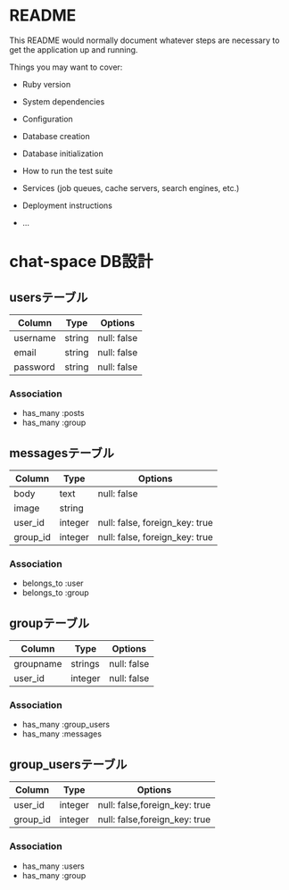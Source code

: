 # README

This README would normally document whatever steps are necessary to get the
application up and running.

Things you may want to cover:

* Ruby version

* System dependencies

* Configuration

* Database creation

* Database initialization

* How to run the test suite

* Services (job queues, cache servers, search engines, etc.)

* Deployment instructions

* ...

# chat-space DB設計

## usersテーブル
|Column|Type|Options|
|------|----|-------|
|username|string|null: false|
|email|string|null: false|
|password|string|null: false|

### Association
- has_many :posts
- has_many :group

## messagesテーブル
|Column|Type|Options|
|------|----|-------|
|body|text|null: false|
|image|string||
|user_id|integer|null: false, foreign_key: true|
|group_id|integer|null: false, foreign_key: true|
### Association
- belongs_to :user
- belongs_to :group 

## groupテーブル
|Column|Type|Options|
|------|----|-------|
|groupname|strings|null: false|
|user_id|integer|null: false|
### Association
- has_many :group_users
- has_many :messages

## group_usersテーブル
|Column|Type|Options|
|------|----|-------|
|user_id|integer|null: false,foreign_key: true|
|group_id|integer|null: false,foreign_key: true|
### Association
- has_many :users
- has_many :group
